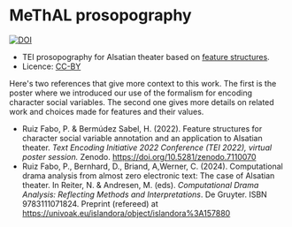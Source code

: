 # MeThAL prosopography
[![DOI](https://zenodo.org/badge/DOI/10.5281/zenodo.10578456.svg)](https://doi.org/10.5281/zenodo.10578456)

- TEI prosopography for Alsatian theater based on [feature structures](https://tei-c.org/release/doc/tei-p5-doc/fr/html/FS.html).
- Licence: [CC-BY](https://creativecommons.org/licenses/by/4.0/)

Here's two references that give more context to this work. The first is the poster where we introduced our use of the formalism for encoding character social variables. The second one gives more details on related work and choices made for features and their values.

- Ruiz Fabo, P. & Bermúdez Sabel, H. (2022). Feature structures for character social variable annotation and an application to Alsatian theater. _Text Encoding Initiative 2022 Conference (TEI 2022), virtual poster session._ Zenodo. https://doi.org/10.5281/zenodo.7110070
- Ruiz Fabo, P., Bernhard, D., Briand, A,Werner, C. (2024). Computational drama analysis from almost zero electronic text: The case of Alsatian theater. In Reiter, N. & Andresen, M. (eds). _Computational Drama Analysis: Reflecting Methods and Interpretations_. De Gruyter. ISBN 9783111071824. Preprint (refereed) at https://univoak.eu/islandora/object/islandora%3A157880

